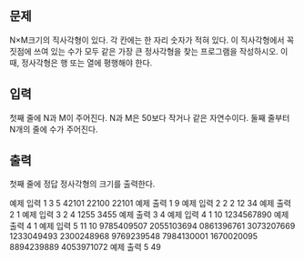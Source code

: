 ## 문제
N×M크기의 직사각형이 있다. 각 칸에는 한 자리 숫자가 적혀 있다. 이 직사각형에서 꼭짓점에 쓰여 있는 수가 모두 같은 가장 큰 정사각형을 찾는 프로그램을 작성하시오. 이때, 정사각형은 행 또는 열에 평행해야 한다.

## 입력
첫째 줄에 N과 M이 주어진다. N과 M은 50보다 작거나 같은 자연수이다. 둘째 줄부터 N개의 줄에 수가 주어진다.

## 출력
첫째 줄에 정답 정사각형의 크기를 출력한다.

예제 입력 1 
3 5
42101
22100
22101
예제 출력 1 
9
예제 입력 2 
2 2
12
34
예제 출력 2 
1
예제 입력 3 
2 4
1255
3455
예제 출력 3 
4
예제 입력 4 
1 10
1234567890
예제 출력 4 
1
예제 입력 5 
11 10
9785409507
2055103694
0861396761
3073207669
1233049493
2300248968
9769239548
7984130001
1670020095
8894239889
4053971072
예제 출력 5 
49